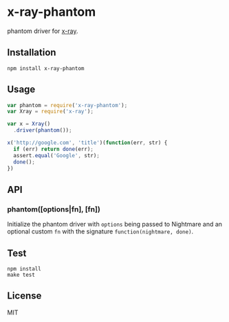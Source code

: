 
# x-ray-phantom

  phantom driver for [x-ray](https://github.com/lapwinglabs/x-ray).

## Installation

```
npm install x-ray-phantom
```

## Usage

```js
var phantom = require('x-ray-phantom');
var Xray = require('x-ray');

var x = Xray()
  .driver(phantom());

x('http://google.com', 'title')(function(err, str) {
  if (err) return done(err);
  assert.equal('Google', str);
  done();
})
```

## API

### phantom([options|fn], [fn])

Initialize the phantom driver with `options` being passed to Nightmare and
an optional custom `fn` with the signature `function(nightmare, done)`.

## Test

```
npm install
make test
```

## License

MIT
